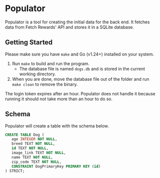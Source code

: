 # Populator

Populator is a tool for creating the initial data for the back end. It fetches data from Fetch Rewards' API and stores it in a SQLite database.

## Getting Started

Please make sure you have `make` and Go (v1.24+) installed on your system.

1. Run `make` to build and run the program.
   - The database file is named `dogs.db` and is stored in the current working directory.
2. When you are done, move the database file out of the folder and run `make clean` to remove the binary.

The login token expires after an hour. Populator does not handle it because running it should not take more than an hour to do so.

## Schema

Populator will create a table with the schema below.

```sql
CREATE TABLE Dog (
   age INTEGER NOT NULL,
   breed TEXT NOT NULL,
   id TEXT NOT NULL,
   image_link TEXT NOT NULL,
   name TEXT NOT NULL,
   zip_code TEXT NOT NULL,
   CONSTRAINT DogPrimaryKey PRIMARY KEY (id)
) STRICT;
```
